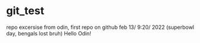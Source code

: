 # git_test
repo excersise from odin, first repo on github feb 13/ 9:20/ 2022 (superbowl day, bengals lost bruh)
Hello Odin!